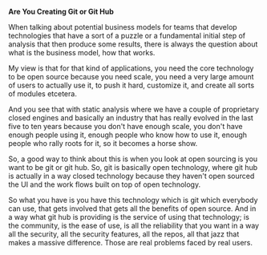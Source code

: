 **Are You Creating Git or Git Hub**

When talking about potential business models for teams that develop technologies that have a sort of a puzzle or a fundamental initial step of analysis that then produce some results, there is always the question about what is the business model, how that works.

My view is that for that kind of applications, you need the core technology to be open source because you need scale, you need a very large amount of users to actually use it, to push it hard, customize it, and create all sorts of modules etcetera.

And you see that with static analysis where we have a couple of proprietary closed engines and basically an industry that has really evolved in the last five to ten years because you don't have enough scale, you don't have enough people using it, enough people who know how to use it, enough people who rally roots for it, so it becomes a horse show.

So, a good way to think about this is when you look at open sourcing is you want to be git or git hub. So, git is basically open technology, where git hub is actually in a way closed technology because they haven't open sourced the UI and the work flows built on top of open technology.

So what you have is you have this technology which is git which everybody can use, that gets involved that gets all the benefits of open source. And in a way what git hub is providing is the service of using that technology; is the community, is the ease of use, is all the reliability that you want in a way all the security, all the security features, all the repos, all that jazz that makes a massive difference. Those are real problems faced by real users.
